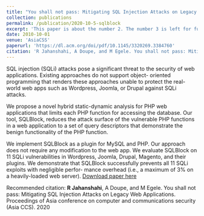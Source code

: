 ```yaml
---
title: "You shall not pass: Mitigating SQL Injection Attacks on Legacy Web Applications"
collection: publications
permalink: /publication/2020-10-5-sqlblock
excerpt: 'This paper is about the number 2. The number 3 is left for future work.'
date: 2010-10-01
venue: 'AsiaCSS'
paperurl: 'https://dl.acm.org/doi/pdf/10.1145/3320269.3384760'
citation: 'R Jahanshahi, A Doupe, and M Egele. You shall not pass: Mitigating SQL Injection Attacks on Legacy Web Applications. Proceedings of Asia conference on computer and communications security (Asia CCS). 2020'
---
```

SQL injection (SQLi) attacks pose a significant threat to the security of web applications. Existing approaches do not support object- oriented programming that renders these approaches unable to protect the real-world web apps such as Wordpress, Joomla, or Drupal against SQLi attacks.

We propose a novel hybrid static-dynamic analysis for PHP web applications that limits each PHP function for accessing the database. Our tool, SQLBlock, reduces the attack surface of the vulnerable PHP functions in a web application to a set of query descriptors that demonstrate the benign functionality of the PHP function.

We implement SQLBlock as a plugin for MySQL and PHP. Our approach does not require any modification to the web app. We evaluate SQLBlock on 11 SQLi vulnerabilities in Wordpress, Joomla, Drupal, Magento, and their plugins. We demonstrate that SQLBlock successfully prevents all 11 SQLi exploits with negligible perfor- mance overhead (i.e., a maximum of 3% on a heavily-loaded web server).
[Download paper here](https://dl.acm.org/doi/pdf/10.1145/3320269.3384760)

Recommended citation: **R Jahanshahi**, A Doupe, and M Egele. You shall not pass: Mitigating SQL Injection Attacks on Legacy Web Applications. Proceedings of Asia conference on computer and communications security (Asia CCS). 2020